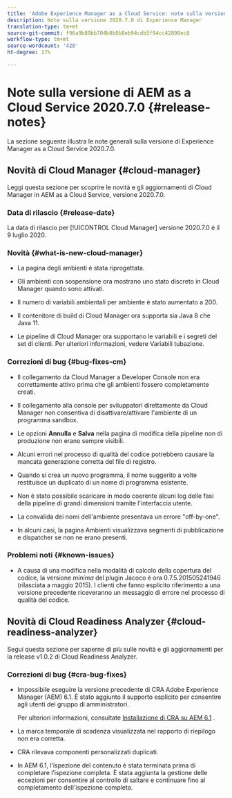 ```yaml
---
title: 'Adobe Experience Manager as a Cloud Service: note sulla versione 2020.7.0'
description: Note sulla versione 2020.7.0 di Experience Manager
translation-type: tm+mt
source-git-commit: f96a9b89bb704b8b8b8eb94cdb5f94cc42890ec8
workflow-type: tm+mt
source-wordcount: '420'
ht-degree: 17%

---
```



# Note sulla versione di AEM as a Cloud Service 2020.7.0 {#release-notes}

La sezione seguente illustra le note generali sulla versione di Experience Manager as a Cloud Service 2020.7.0.

## Novità di Cloud Manager {#cloud-manager}

Leggi questa sezione per scoprire le novità e gli aggiornamenti di Cloud Manager in AEM as a Cloud Service, versione 2020.7.0.

### Data di rilascio {#release-date}

La data di rilascio per [!UICONTROL Cloud Manager] versione 2020.7.0 è il 9 luglio 2020.

### Novità {#what-is-new-cloud-manager}

* La pagina degli ambienti è stata riprogettata.

* Gli ambienti con sospensione ora mostrano uno stato discreto in Cloud Manager quando sono attivati.

* Il numero di variabili ambientali per ambiente è stato aumentato a 200.

* Il contenitore di build di Cloud Manager ora supporta sia Java 8 che Java 11.

* Le pipeline di Cloud Manager ora supportano le variabili e i segreti del set di clienti.
Per ulteriori informazioni, vedere Variabili [](/help/onboarding/getting-access-to-aem-in-cloud/creating-aem-application-project.md#pipeline-variables) tubazione.

### Correzioni di bug {#bug-fixes-cm}

* Il collegamento da Cloud Manager a Developer Console non era correttamente attivo prima che gli ambienti fossero completamente creati.

* Il collegamento alla console per sviluppatori direttamente da Cloud Manager non consentiva di disattivare/attivare l&#39;ambiente di un programma sandbox.

* Le opzioni **Annulla** e **Salva** nella pagina di modifica della pipeline non di produzione non erano sempre visibili.

* Alcuni errori nel processo di qualità del codice potrebbero causare la mancata generazione corretta del file di registro.

* Quando si crea un nuovo programma, il nome suggerito a volte restituisce un duplicato di un nome di programma esistente.

* Non è stato possibile scaricare in modo coerente alcuni log delle fasi della pipeline di grandi dimensioni tramite l&#39;interfaccia utente.

* La convalida dei nomi dell&#39;ambiente presentava un errore &quot;off-by-one&quot;.

* In alcuni casi, la pagina Ambienti visualizzava segmenti di pubblicazione e dispatcher se non ne erano presenti.

### Problemi noti {#known-issues}

* A causa di una modifica nella modalità di calcolo della copertura del codice, la versione _minima_ del plugin Jacoco è ora 0.7.5.201505241946 (rilasciata a maggio 2015). I clienti che fanno esplicito riferimento a una versione precedente riceveranno un messaggio di errore nel processo di qualità del codice.

## Novità di Cloud Readiness Analyzer {#cloud-readiness-analyzer}

Segui questa sezione per saperne di più sulle novità e gli aggiornamenti per la release v1.0.2 di Cloud Readiness Analyzer.

### Correzioni di bug {#cra-bug-fixes}

* Impossibile eseguire la versione precedente di CRA  Adobe Experience Manager (AEM) 6.1. È stato aggiunto il supporto esplicito per consentire agli utenti del gruppo di amministratori.

   Per ulteriori informazioni, consultate [Installazione di CRA su AEM 6.1](https://docs.adobe.com/content/help/en/experience-manager-cloud-service/moving/cloud-migration/cloud-readiness-analyzer/using-cloud-readiness-analyzer.html#installing-on-aem61) .

* La marca temporale di scadenza visualizzata nel rapporto di riepilogo non era corretta.

* CRA rilevava componenti personalizzati duplicati.

* In AEM 6.1, l’ispezione del contenuto è stata terminata prima di completare l’ispezione completa. È stata aggiunta la gestione delle eccezioni per consentire al controllo di saltare e continuare fino al completamento dell&#39;ispezione completa.


